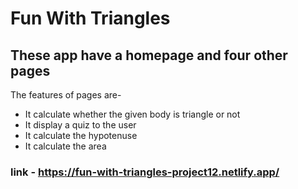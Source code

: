 # Fun With Triangles

## These app have a homepage and four other pages

The features of pages are-

- It calculate whether the given body is triangle or not
- It display a quiz to the user
- It calculate the hypotenuse
- It calculate the area

### link - https://fun-with-triangles-project12.netlify.app/

